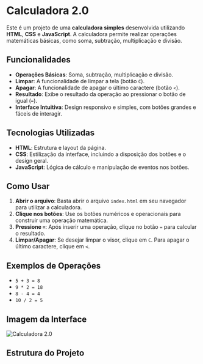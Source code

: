 # Calculadora 2.0

Este é um projeto de uma **calculadora simples** desenvolvida utilizando **HTML**, **CSS** e **JavaScript**. A calculadora permite realizar operações matemáticas básicas, como soma, subtração, multiplicação e divisão.

## Funcionalidades

- **Operações Básicas**: Soma, subtração, multiplicação e divisão.
- **Limpar**: A funcionalidade de limpar a tela (botão `C`).
- **Apagar**: A funcionalidade de apagar o último caractere (botão `<`).
- **Resultado**: Exibe o resultado da operação ao pressionar o botão de igual (`=`).
- **Interface Intuitiva**: Design responsivo e simples, com botões grandes e fáceis de interagir.

## Tecnologias Utilizadas

- **HTML**: Estrutura e layout da página.
- **CSS**: Estilização da interface, incluindo a disposição dos botões e o design geral.
- **JavaScript**: Lógica de cálculo e manipulação de eventos nos botões.

## Como Usar

1. **Abrir o arquivo**: Basta abrir o arquivo `index.html` em seu navegador para utilizar a calculadora.
2. **Clique nos botões**: Use os botões numéricos e operacionais para construir uma operação matemática.
3. **Pressione `=`**: Após inserir uma operação, clique no botão `=` para calcular o resultado.
4. **Limpar/Apagar**: Se desejar limpar o visor, clique em `C`. Para apagar o último caractere, clique em `<`.

## Exemplos de Operações

- `5 + 3 = 8`
- `9 * 2 = 18`
- `8 - 4 = 4`
- `10 / 2 = 5`

## Imagem da Interface

![Calculadora 2.0](./imagens/calculadora.png)

## Estrutura do Projeto

